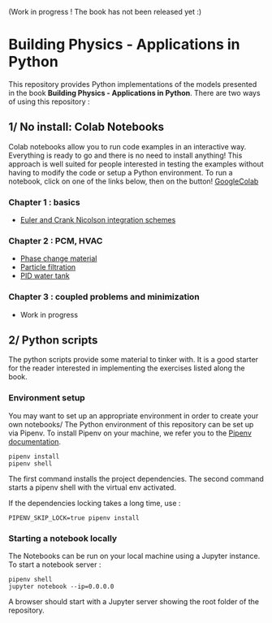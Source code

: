 (Work in progress ! The book has not been released yet :)
# Building Physics - Applications in Python

This repository provides Python implementations of the models presented in the book **Building Physics - Applications in Python**. 
There are two ways of using this repository :

## 1/ No install: Colab Notebooks

Colab notebooks allow you to run code examples in an interactive way. Everything is ready to go and there is no need to install anything!
This approach is well suited for people interested in testing the examples without having to modify the code or setup a Python environment.
To run a notebook, click on one of the links below, then on the button! [GoogleColab](https://camo.githubusercontent.com/52feade06f2fecbf006889a904d221e6a730c194/68747470733a2f2f636f6c61622e72657365617263682e676f6f676c652e636f6d2f6173736574732f636f6c61622d62616467652e737667 "This is an example")
  ### Chapter 1 : basics
   - [Euler and Crank Nicolson integration schemes](notebooks/chapter_1/Euler_and_CN_schemes.ipynb) 

  ### Chapter 2 : PCM, HVAC
  - [Phase change material](notebooks/chapter_2/PCM.ipynb)  
  - [Particle filtration](notebooks/chapter_2/code_IAQ_filtration.ipynb)  
  - [PID water tank](notebooks/chapter_2/PID_controller.ipynb)  

  ### Chapter 3 : coupled problems and minimization
  - Work in progress

## 2/ Python scripts

The python scripts provide some material to tinker with. It is a good starter for the reader interested in implementing the exercises listed along the book. 

### Environment setup

You may want to set up an appropriate environment in order to create your own notebooks/
The Python environment of this repository can be set up via Pipenv. 
To install Pipenv on your machine, we refer you to the [Pipenv documentation](https://pipenv-fork.readthedocs.io/en/latest/install.html).

```shell script
pipenv install
pipenv shell
``` 
The first command installs the project dependencies.
The second command starts a pipenv shell with the virtual env activated.

If the dependencies locking takes a long time, use :

```
PIPENV_SKIP_LOCK=true pipenv install 
```

### Starting a notebook locally 

The Notebooks can be run on your local machine using a Jupyter instance. To start a notebook server :

``` shell script
pipenv shell
jupyter notebook --ip=0.0.0.0
```

A browser should start with a Jupyter server showing the root folder of the repository.

